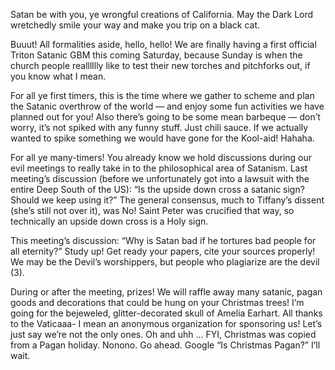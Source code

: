 Satan be with you, ye wrongful creations of California. May the Dark Lord wretchedly smile your way and make you trip on a black cat.

Buuut! All formalities aside, hello, hello! We are finally having a first official Triton Satanic GBM this coming Saturday, because Sunday is when the church people realllllly like to test their new torches and pitchforks out, if you know what I mean.

For all ye first timers, this is the time where we gather to scheme and plan the Satanic overthrow of the world — and enjoy some fun activities we have planned out for you! Also there’s going to be some mean barbeque — don’t worry, it’s not spiked with any funny stuff. Just chili sauce. If we actually wanted to spike something we would have gone for the Kool-aid! Hahaha.

For all ye many-timers! You already know we hold discussions during our evil meetings to really take in to the philosophical area of Satanism. Last meeting’s discussion (before we unfortunately got into a lawsuit with the entire Deep South of the US): “Is the upside down cross a satanic sign? Should we keep using it?” The general consensus, much to Tiffany’s dissent (she’s still not over it), was No! Saint Peter was crucified that way, so technically an upside down cross is a Holy sign.

This meeting’s discussion: “Why is Satan bad if he tortures bad people for all eternity?” Study up! Get ready your papers, cite your sources properly! We may be the Devil’s worshippers, but people who plagiarize are the devil (3).

During or after the meeting, prizes! We will raffle away many satanic, pagan goods and decorations that could be hung on your Christmas trees! I’m going for the bejeweled, glitter-decorated skull of Amelia Earhart. All thanks to the Vaticaaa- I mean an anonymous organization for sponsoring us! Let’s just say we’re not the only ones. Oh and uhh ... FYI, Christmas was copied from a Pagan holiday. Nonono. Go ahead. Google “Is Christmas Pagan?” I’ll wait.
